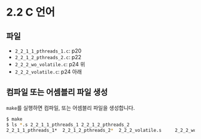 # 2.2 C 언어

## 파일

- `2_2_1_1_pthreads_1.c`: p20
- `2_2_1_2_pthreads_2.c`: p22
- `2_2_2_wo_volatile.c`: p24 위
- `2_2_2_volatile.c`: p24 아래

## 컴파일 또는 어셈블리 파일 생성

`make`를 실행하면 컴파일, 또는 어셈블리 파일을 생성합니다.


```sh
$ make
$ ls *.s 2_2_1_1_pthreads_1 2_2_1_2_pthreads_2
2_2_1_1_pthreads_1*  2_2_1_2_pthreads_2*  2_2_2_volatile.s     2_2_2_wo_volatile.s
```
